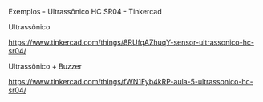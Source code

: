 Exemplos - Ultrassônico HC SR04 - Tinkercad

Ultrassônico

https://www.tinkercad.com/things/8RUfqAZhuqY-sensor-ultrassonico-hc-sr04/ 

Ultrassônico + Buzzer

https://www.tinkercad.com/things/fWN1Fyb4kRP-aula-5-ultrassonico-hc-sr04/

